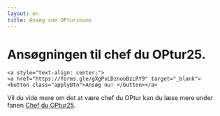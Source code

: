 ```yaml
---
layout: en
title: Ansøg som OPtursbums
---
```

<h1>Ansøgningen til chef du OPtur25.</h1>

<p>
	
  	<a style="text-align: center;">
  	<a href="https://forms.gle/gXgPvLDznooBzLRY9" target="_blank">
	<button class="applyBtn">Ansøg nu! </button></a>  


<p>
	Vil du vide mere om det at være chef du OPtur kan du læse mere under fanen <a href="/chef-du-optur25.html">Chef du OPtur25</a>.
</p>
